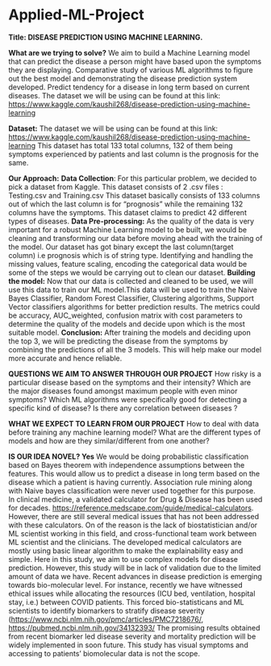 # Applied-ML-Project
**Title: DISEASE PREDICTION USING MACHINE LEARNING.**

**What are we trying to solve?**
We aim to build a Machine Learning model that can predict the disease a person might have based upon the symptoms they are displaying.
Comparative study of various ML algorithms to figure out the best model and demonstrating the disease prediction system developed.
Predict tendency for a disease in long term based on current diseases. 
The dataset we will be using can be found at this link: https://www.kaggle.com/kaushil268/disease-prediction-using-machine-learning

**Dataset:**
The dataset we will be using can be found at this link: https://www.kaggle.com/kaushil268/disease-prediction-using-machine-learning
This dataset has total 133 total columns, 132 of them being symptoms experienced by patients and last column is the prognosis for the same. 

**Our Approach:**
**Data Collection**:  For this particular problem, we decided to pick a dataset from Kaggle. This dataset consists of 2 .csv files : Testing.csv and Training.csv
This dataset basically consists of 133 columns out of which the last column is for “prognosis” while the remaining 132 columns have the symptoms. This dataset claims to predict 42 different types of diseases.
**Data Pre-processing:** As the quality of the data is very important for a robust Machine Learning model to be built, we would be cleaning and transforming our data before moving ahead with the training of the model. Our dataset has got binary except the last column(target column) i.e prognosis which is of string type. Identifying and handling the missing values, feature scaling, encoding the categorical data would be some of the steps we would be carrying out to clean our dataset.
**Building the model:** Now that our data is collected and cleaned to be used, we will use this data to train our ML model.This data will be used to train the Naive Bayes Classifier, Random Forest Classifier, Clustering algorithms, Support Vector classifiers algorithms for better prediction results. The metrics could be accuracy, AUC_weighted, confusion matrix with cost parameters to determine the quality of the models and decide upon which is the most suitable model.
**Conclusion:** After training the models and deciding upon the top 3, we will be predicting the disease from the symptoms by combining the predictions of all the 3 models. This will help make our model more accurate and hence reliable.

**QUESTIONS WE AIM TO ANSWER THROUGH OUR PROJECT**
How risky is a particular disease based on the symptoms and their intensity?
Which are the major diseases found amongst maximum people with even minor symptoms?
Which ML algorithms were specifically good for detecting a specific kind of disease?
Is there any correlation between diseases ?

**WHAT WE EXPECT TO LEARN FROM OUR PROJECT**
How to deal with data before training any machine learning model?
What are the different types of models and how are they similar/different from one another?

**IS OUR IDEA NOVEL? Yes**
We would be doing probabilistic classification based on Bayes theorem with independence assumptions between the features. This would allow us to predict a disease in long term based on the disease which a patient is having currently. Association rule mining along with Naive bayes classification were never used together for this purpose.
In clinical medicine, a validated calculator for Drug & Disease has been used for decades. 
https://reference.medscape.com/guide/medical-calculators.  However, there are still several medical issues that has not been addressed with these calculators. On of the reason is the lack of biostatistician and/or ML scientist working in this field, and cross-functional team work between ML scientist and the clinicians. The developed medical calculators are mostly using basic linear algorithm to make the explainability easy and simple. Here in this study, we aim to use complex models for disease prediction. However, this study will be in lack of validation due to the limited amount of data we have.
Recent advances in disease prediction is emerging towards bio-molecular level. For instance, recently we have witnessed ethical issues while allocating the resources (ICU bed, ventilation, hospital stay, i.e.) between COVID patients. This forced bio-statisticans and ML scientists to identify biomarkers to stratify disease severity (https://www.ncbi.nlm.nih.gov/pmc/articles/PMC7218676/, https://pubmed.ncbi.nlm.nih.gov/34132393/
The promising results obtained from recent biomarker led disease severity and mortality prediction will be widely implemented in soon future. This study has visual symptoms and accessing to patients’ biomolecular data is not the scope.

